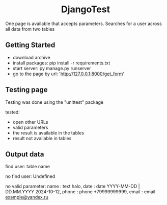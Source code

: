 <div align="center">
  <h1>DjangoTest</h1>
</div>

One page is available that accepts parameters. Searches for a user across all data from two tables

## Getting Started

- download archive
- install packages: pip install -r requirements.txt
- start server: py manage.py runserver
- go to the page by url: 'http://127.0.0.1:8000/get_form'

## Testing page

Testing was done using the "unittest" package

tested:
- open other URLs
- valid parameters
- the result is available in the tables
- result not available in tables

## Output data

find user: table name

no find user: Undefined

no valid parameter:
    name : text halo,
    date : date YYYY-MM-DD | DD.MM.YYYY 2024-10-12,
    phone : phone +79999999999,
    email : email example@yandex.ru
